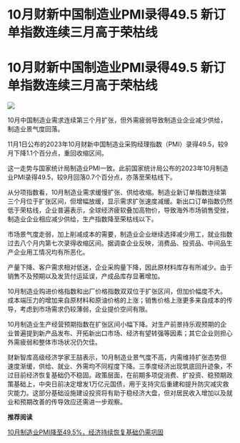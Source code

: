 # 10月财新中国制造业PMI录得49.5 新订单指数连续三月高于荣枯线

# 10月财新中国制造业PMI录得49.5 新订单指数连续三月高于荣枯线

![](https://inews.gtimg.com/news_bt/OCrzN9Y_ABpBAqC_1BxM-9aIFhQo2uDY0bbi2esTFt9TMAA/1000)

10月中国制造业需求连续第三个月扩张，但外需疲弱导致制造业企业减少供给，制造业景气度回落。

11月1日公布的2023年10月财新中国制造业采购经理指数（PMI）录得49.5，较9月下降1.1个百分点，重回收缩区间。

这一走势与国家统计局制造业PMI一致。此前国家统计局公布的2023年10月制造业PMI录得49.5，较9月回落0.7个百分点，亦落至荣枯线下。

从分项指数看，10月制造业需求缓慢扩张、供给收缩。制造业新订单指数连续第三个月位于扩张区间，但增幅放缓，显示需求扩张速度减缓。新出口订单指数仍然低于荣枯线，企业普遍表示，全球经济疲软叠加高物价，导致海外市场销售受挫，制造业企业相应减少供给，生产指数降至荣枯线以下。

市场景气度走弱，加上削减成本的需要，制造业企业继续选择减少用工，就业指数过去八个月内第七次录得收缩区间。据调查企业反映，消费品、投资品、中间品生产企业用工情况均有所恶化。

产量下降、客户需求相对低迷，企业采购量下降，因此原材料库存有所减少。由于销售不及预期以及发货付运延误，产成品库存显著增加。

10月制造业购进价格指数和出厂价格指数双双位于扩张区间，但加价幅度不大。成本端压力的增加来自原材料和原油价格的上涨；销售价格上涨更多来自成本的传导，考虑到市场需求仍较薄弱，企业提价空间有限。

10月制造业生产经营预期指数在扩张区间小幅下降。对生产前景持乐观预期的企业普遍提到新产品发布、开拓新出口市场、经济有望转强等因素；其它企业则担心外需疲弱和整体市场状况仍欠佳。

财新智库高级经济学家王喆表示，10月制造业景气度不高，内需维持扩张态势但速度渐缓，供给、就业、外需均不同程度下降。三季度经济出现筑底回升迹象，不过目前经济恢复基础仍不稳固。政策层面，在前期多项促消费、扩投资、稳预期政策基础上，中央日前决定增发1万亿元国债，用于支持灾后重建和提升防灾减灾救灾能力。这部分基础设施建设投资将有助于稳经济大盘，但对居民收入增加以及就业和预期改善的传导效应还需进一步观察。

**推荐阅读**

[10月制造业PMI降至49.5%，经济持续恢复基础仍需巩固 ](https://new.qq.com/rain/a/20231031A028FS00)

